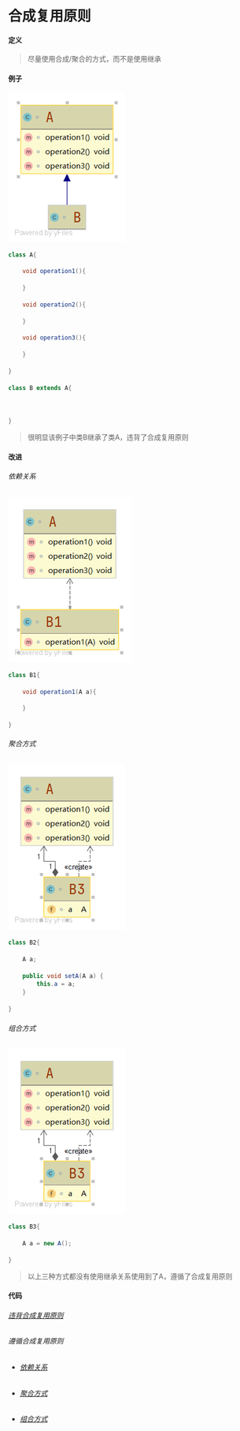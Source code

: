 # 合成复用原则

#### 定义

>尽量使用合成/聚合的方式，而不是使用继承

#### 例子

![CRP.png](../../img/principle/CRP.png)

```java
class A{

    void operation1(){

    }

    void operation2(){

    }

    void operation3(){

    }

}

class B extends A{



}
```

>很明显该例子中类B继承了类A，违背了合成复用原则

#### 改进

###### 依赖关系

![CRP1.png](../../img/principle/CRP1.png)

```java
class B1{

    void operation1(A a){

    }

}
```

###### 聚合方式

![CRP2.png](../../img/principle/CRP3.png)

```java
class B2{

    A a;

    public void setA(A a) {
        this.a = a;
    }

}
```

###### 组合方式

![CRP3.png](../../img/principle/CRP3.png)

```java
class B3{

    A a = new A();

}
```

>以上三种方式都没有使用继承关系使用到了A，遵循了合成复用原则

#### 代码

###### [违背合成复用原则](../../../src/main/java/org/fade/principle/crp/CRP.java)

###### 遵循合成复用原则

* ###### [依赖关系](../../../src/main/java/org/fade/principle/crp/CRP1.java)

* ###### [聚合方式](../../../src/main/java/org/fade/principle/crp/CRP2.java)

* ###### [组合方式](../../../src/main/java/org/fade/principle/crp/CRP3.java)

